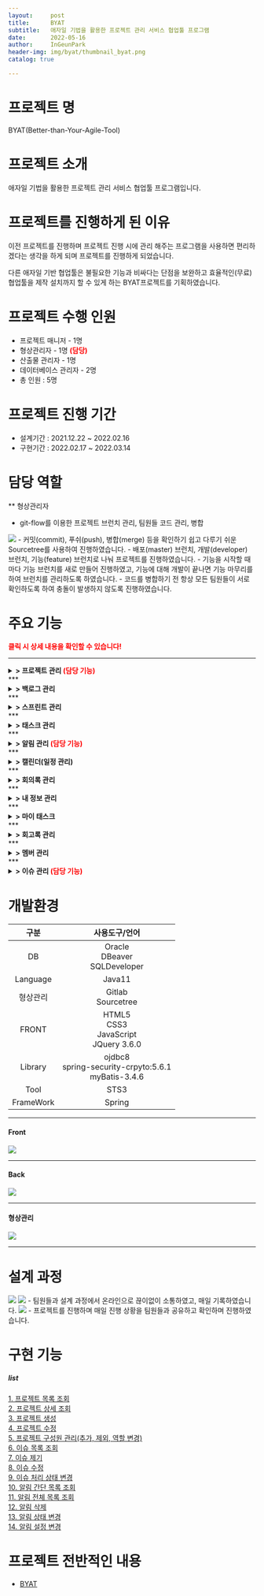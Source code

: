 ```yaml
---
layout:     post
title:      BYAT
subtitle:   애자일 기법을 활용한 프로젝트 관리 서비스 협업툴 프로그램
date:       2022-05-16
author:     InGeunPark
header-img: img/byat/thumbnail_byat.png
catalog: true

---
```


# 프로젝트 명

BYAT(Better-than-Your-Agile-Tool)


# 프로젝트 소개

애자일 기법을 활용한 프로젝트 관리 서비스 협업툴 프로그램입니다.



# 프로젝트를 진행하게 된 이유

이전 프로젝트를 진행하며 프로젝트 진행 시에 관리 해주는 프로그램을 사용하면 편리하겠다는 생각을 하게 되며 프로젝트를 진행하게 되었습니다.

다른 애자일 기반 협업툴은 불필요한 기능과 비싸다는 단점을 보완하고 효율적인(무료) 협업툴을 제작 설치까지 할 수 있게 하는 BYAT프로젝트를 기획하였습니다.


# 프로젝트 수행 인원

- 프로젝트 매니저 - 1명
- 형상관리자 - 1명 <font style="color:red; font-weight:bold">(담당)</font>
- 산출물 관리자 - 1명
- 데이터베이스 관리자 -  2명
- 총 인원 : 5명

# 프로젝트 진행 기간

 - 설계기간 : 2021.12.22 ~ 2022.02.16
 - 구현기간 : 2022.02.17 ~ 2022.03.14


# 담당 역할

 ** 형상관리자
 - git-flow를 이용한 프로젝트 브런치 관리, 팀원들 코드 관리, 병합
 <img src="../../../../img/byat/sourcetree_1.png"> 
 - 커밋(commit), 푸쉬(push), 병합(merge) 등을 확인하기 쉽고 다루기 쉬운 Sourcetree를 사용하여 진행하였습니다.
 - 배포(master) 브런치, 개발(developer) 브런치, 기능(feature) 브런치로 나눠 프로젝트를 진행하였습니다.
 - 기능을 시작할 때 마다 기능 브런치를 새로 만들어 진행하였고, 기능에 대해 개발이 끝나면 기능 마무리를 하여 브런치를 관리하도록 하였습니다.
 - 코드를 병합하기 전 항상 모든 팀원들이 서로 확인하도록 하여 충돌이 발생하지 않도록 진행하였습니다.


# 주요 기능

<font style="color:red; font-weight:bold">클릭 시 상세 내용을 확인할 수 있습니다!</font>  
***
<details>
<summary style="font-weight:bold;"> > 프로젝트 관리<font style="color:red"> (담당 기능)</font></summary>
- 권한이 PM/관리자인 사용자는 프로젝트를 생성/조회/수정/삭제 할 수 있으며 그 외 사용자는 조회만 가능합니다.
</details>
***
<details>
<summary style="font-weight:bold;"> > 백로그 관리</summary>
- 프로젝트를 참여중인 사용자는 백로그를 생성/조회/수정/삭제 할 수 있습니다.
</details>
***
<details>
<summary style="font-weight:bold;"> > 스프린트 관리</summary>
- 프로젝트 내 역할이 PM/부PM인 사용자는 스프린트를 생성/조회/수정/삭제 할 수 있으며 그 외 사용자는 조회만 가능합니다.
</details>
***
<details>
<summary style="font-weight:bold;"> > 태스크 관리</summary>
- 프로젝트를 참여중인 사용자는 태스크를 생성/조회/수정/삭제 할 수 있습니다. <br>
- 프로젝트의 참여중인 팀원이라면 프로젝트 내의 태스크에 참가할 수 있습니다. <br>
- 태스크에 참가중인 팀원이라면 태스크에서 참가포기를 할 수 있습니다.
</details>
***
<details>
<summary style="font-weight:bold;"> > 알림 관리<font style="color:red"> (담당 기능)</font></summary>
- 참여 중인 프로젝트와 프로젝트 하위 기능의 생성/수정/삭제 작업이 발생할 경우 알림이 생성되며 조회할 수 있습니다.
</details>
***
<details>
<summary style="font-weight:bold;"> > 캘린더(일정 관리)</summary>
- 관리자는 회사 일정을 생성할 수 있으며 모든 멤버의 캘린더(일정)을 조회할 수 있습니다. <br>
- PM은 프로젝트 일정을 생성, 수정, 삭제할 수 있습니다. <br>
- 일반 멤버는 개인 일정 생성, 수정, 삭제를 할 수 있습니다.
</details>
***
<details>
<summary style="font-weight:bold;"> > 회의록 관리</summary>
- 프로젝트를 참여중인 사용자는 회의록을 생성/조회/수정/삭제할 수 있습니다.
</details>
***
<details>
<summary style="font-weight:bold;"> > 내 정보 관리</summary>
- 로그인한 사용자는 내 정보 관리를 통해 프로필 사진 수정/비밀번호 수정/ 연락처 수정/ 이메일 수정을 할 수 있습니다.
</details>
***
<details>
<summary style="font-weight:bold;"> > 마이 태스크</summary>
- 멤버는 본인이 참가 중인 프로젝트의 목록을 조회하며, 원 그래프로도 조회할 수 있습니다. <br>
- 또한 해당 프로젝트를 클릭할 시 담당하고 있는 태스크 목록이 조회됩니다.  <br>
- 투두리스트를 생성, 삭제할 수 있으며 완료된 투두리스트는 체크박스를 클릭하여 상태를 변경할 수 있습니다.
</details>
***
<details>
<summary style="font-weight:bold;"> > 회고록 관리</summary>
- 각 스프린트가 종료되었을 때 회고록을 생성할 수 있으며 해당 스프린트에 참가한 사람들은 해당 회고록에 댓글을 남길 수 있습니다.
</details>
***
<details>
<summary style="font-weight:bold;"> > 멤버 관리</summary>
- 관리자는 멤버 계정을 추가, 수정, 탈퇴 시킬 수 있고 탈퇴된 멤버 계정을 복원할 수 있습니다. <br>
- 또한 멤버 계정 추가 시 권한을 부여할 수 있습니다.
</details>
***
<details>
<summary style="font-weight:bold;"> > 이슈 관리<font style="color:red"> (담당 기능)</font></summary>
- 사용자가 참여중이며 진행중인 스프린트에 문제가 발생할 경우 이슈를 생성/조회/수정/삭제할 수 있습니다.
</details>


# 개발환경

|   구분    |                        사용도구/언어                         |
| :-------: | :----------------------------------------------------------: |
|    DB     |            Oracle<br />DBeaver<br />SQLDeveloper             |
| Language  |                            Java11                            |
| 형상관리  |                    Gitlab<br />Sourcetree                    |
|   FRONT   |      HTML5<br />CSS3<br />JavaScript<br />JQuery 3.6.0      |
|  Library  | ojdbc8<br />spring-security-crpyto:5.6.1<br />myBatis-3.4.6 |
|   Tool    |                   STS3<br />                                 |
| FrameWork |                   Spring<br />                              |

***

<h4> Front </h4>

<img src="../../../../img/byat/frontImg.png"> 

***

<h4> Back </h4>

<img src="../../../../img/byat/backImg.png"> 

***

<h4> 형상관리 </h4>

<img src="../../../../img/byat/configurationManagementImg.png">

***

# 설계 과정
<img src="../../../../img/byat/team_pic1.png">
<img src="../../../../img/byat/team_pic2.png">
- 팀원들과 설계 과정에서 온라인으로 끊이없이 소통하였고, 매일 기록하였습니다.

<img src="../../../../img/byat/team_pic3.png">
- 프로젝트를 진행하며 매일 진행 상황을 팀원들과 공유하고 확인하며 진행하였습니다.

# 구현 기능

##### list
[1. 프로젝트 목록 조회](https://ingeunpark.github.io/byat/selectProjectList) <br>
[2. 프로젝트 상세 조회](https://ingeunpark.github.io/byat/selectProjectDetail) <br>
[3. 프로젝트 생성](https://ingeunpark.github.io/byat/projectRegist) <br>
[4. 프로젝트 수정](https://ingeunpark.github.io/byat/projectModify) <br>
[5. 프로젝트 구성원 관리(추가, 제외, 역할 변경)](https://ingeunpark.github.io/byat/projectMemeberManagement) <br>
[6. 이슈 목록 조회](https://ingeunpark.github.io/byat/selectIssueList) <br>
[7. 이슈 제기](https://ingeunpark.github.io/byat/issueRegist) <br>
[8. 이슈 수정](https://ingeunpark.github.io/byat/issueModify) <br>
[9. 이슈 처리 상태 변경](https://ingeunpark.github.io/byat/issueModifyStatus) <br>
[10. 알림 간단 목록 조회](https://ingeunpark.github.io/byat/noticeSimpleList) <br>
[11. 알림 전체 목록 조회](https://ingeunpark.github.io/byat/noticeList) <br>
[12. 알림 삭제](https://ingeunpark.github.io/byat/noticeRemove) <br>
[13. 알림 상태 변경](https://ingeunpark.github.io/byat/noticeModifyStatus) <br>
[14. 알림 설정 변경](https://ingeunpark.github.io/byat/noticeModifySetting) <br>

# 프로젝트 전반적인 내용
- [BYAT](https://grove-tip-3a4.notion.site/BYAT-Better-than-Your-Agile-Tool-c81e7ad03601406ebd71b434806e194b)
